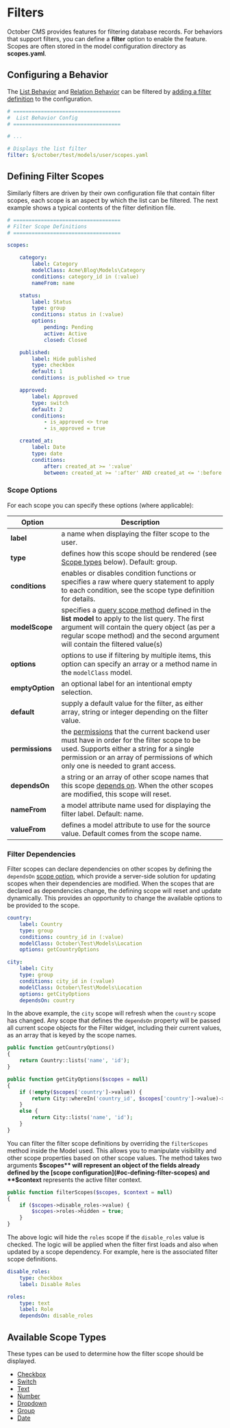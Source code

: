 # Filters

October CMS provides features for filtering database records. For behaviors that support filters, you can define a **filter** option to enable the feature. Scopes are often stored in the model configuration directory as **scopes.yaml**.

## Configuring a Behavior

The [List Behavior](../backend/lists.md) and [Relation Behavior](../backend/relations.md) can be filtered by [adding a filter definition](../backend/lists.md#oc-filtering-the-list) to the configuration.

```yaml
# ===================================
#  List Behavior Config
# ===================================

# ...

# Displays the list filter
filter: $/october/test/models/user/scopes.yaml
```

<a id="oc-defining-filter-scopes"></a>
## Defining Filter Scopes

Similarly filters are driven by their own configuration file that contain filter scopes, each scope is an aspect by which the list can be filtered. The next example shows a typical contents of the filter definition file.

```yaml
# ===================================
# Filter Scope Definitions
# ===================================

scopes:

    category:
        label: Category
        modelClass: Acme\Blog\Models\Category
        conditions: category_id in (:value)
        nameFrom: name

    status:
        label: Status
        type: group
        conditions: status in (:value)
        options:
            pending: Pending
            active: Active
            closed: Closed

    published:
        label: Hide published
        type: checkbox
        default: 1
        conditions: is_published <> true

    approved:
        label: Approved
        type: switch
        default: 2
        conditions:
            - is_approved <> true
            - is_approved = true

    created_at:
        label: Date
        type: date
        conditions:
            after: created_at >= ':value'
            between: created_at >= ':after' AND created_at <= ':before'
```

<a id="oc-scope-options"></a>
### Scope Options

For each scope you can specify these options (where applicable):

Option | Description
------------- | -------------
**label** | a name when displaying the filter scope to the user.
**type** | defines how this scope should be rendered (see [Scope types](#oc-available-scope-types) below). Default: group.
**conditions** | enables or disables condition functions or specifies a raw where query statement to apply to each condition, see the scope type definition for details.
**modelScope** | specifies a [query scope method](../database/model.md#oc-query-scopes) defined in the **list model** to apply to the list query. The first argument will contain the query object (as per a regular scope method) and the second argument will contain the filtered value(s)
**options** | options to use if filtering by multiple items, this option can specify an array or a method name in the `modelClass` model.
**emptyOption** | an optional label for an intentional empty selection.
**default** | supply a default value for the filter, as either array, string or integer depending on the filter value.
**permissions** | the [permissions](users.md#oc-users-and-permissions) that the current backend user must have in order for the filter scope to be used. Supports either a string for a single permission or an array of permissions of which only one is needed to grant access.
**dependsOn** | a string or an array of other scope names that this scope [depends on](#oc-filter-scope-dependencies). When the other scopes are modified, this scope will reset.
**nameFrom** | a model attribute name used for displaying the filter label. Default: name.
**valueFrom** | defines a model attribute to use for the source value. Default comes from the scope name.

<a id="oc-filter-scope-dependencies"></a>
### Filter Dependencies

Filter scopes can declare dependencies on other scopes by defining the `dependsOn` [scope option](#oc-scope-options), which provide a server-side solution for updating scopes when their dependencies are modified. When the scopes that are declared as dependencies change, the defining scope will reset and update dynamically. This provides an opportunity to change the available options to be provided to the scope.

```yaml
country:
    label: Country
    type: group
    conditions: country_id in (:value)
    modelClass: October\Test\Models\Location
    options: getCountryOptions

city:
    label: City
    type: group
    conditions: city_id in (:value)
    modelClass: October\Test\Models\Location
    options: getCityOptions
    dependsOn: country
```

In the above example, the `city` scope will refresh when the `country` scope has changed. Any scope that defines the `dependsOn` property will be passed all current scope objects for the Filter widget, including their current values, as an array that is keyed by the scope names.

```php
public function getCountryOptions()
{
    return Country::lists('name', 'id');
}

public function getCityOptions($scopes = null)
{
    if (!empty($scopes['country']->value)) {
        return City::whereIn('country_id', $scopes['country']->value)->lists('name', 'id');
    }
    else {
        return City::lists('name', 'id');
    }
}
```

You can filter the filter scope definitions by overriding the `filterScopes` method inside the Model used. This allows you to manipulate visibility and other scope properties based on other scope values. The method takes two arguments **$scopes** will represent an object of the fields already defined by the [scope configuration](#oc-defining-filter-scopes) and **$context** represents the active filter context.

```php
public function filterScopes($scopes, $context = null)
{
    if ($scopes->disable_roles->value) {
        $scopes->roles->hidden = true;
    }
}
```

The above logic will hide the `roles` scope if the `disable_roles` value is checked. The logic will be applied when the filter first loads and also when updated by a scope dependency. For example, here is the associated filter scope definitions.

```yaml
disable_roles:
    type: checkbox
    label: Disable Roles

roles:
    type: text
    label: Role
    dependsOn: disable_roles
```

<a id="oc-available-scope-types"></a>
## Available Scope Types

These types can be used to determine how the filter scope should be displayed.

<div class="content-list" markdown="1">

- [Checkbox](#filter-checkbox)
- [Switch](#filter-switch)
- [Text](#filter-text)
- [Number](#filter-number)
- [Dropdown](#filter-dropdown)
- [Group](#filter-group)
- [Date](#filter-date)

</div>

